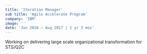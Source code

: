 ```yaml
---
title: 'Iteration Manager'
sub title: 'Agile Accelerate Program'
company: 'IBM'
image: ''
date: 'Jun 2016 – Aug 2017 | 1 yr 3 mos'
---
```


Working on delivering large scale organizational transformation for STS/Q2C
